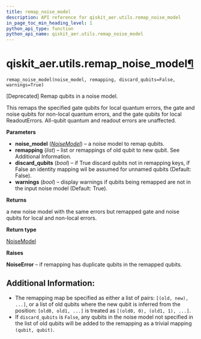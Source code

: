```yaml
---
title: remap_noise_model
description: API reference for qiskit_aer.utils.remap_noise_model
in_page_toc_min_heading_level: 1
python_api_type: function
python_api_name: qiskit_aer.utils.remap_noise_model
---
```


# qiskit\_aer.utils.remap\_noise\_model[¶](#qiskit-aer-utils-remap-noise-model "Permalink to this headline")

<span id="qiskit_aer.utils.remap_noise_model" />

`remap_noise_model(noise_model, remapping, discard_qubits=False, warnings=True)`

\[Deprecated] Remap qubits in a noise model.

This remaps the specified gate qubits for local quantum errors, the gate and noise qubits for non-local quantum errors, and the gate qubits for local ReadoutErrors. All-qubit quantum and readout errors are unaffected.

**Parameters**

*   **noise\_model** ([*NoiseModel*](qiskit_aer.noise.NoiseModel "qiskit_aer.noise.NoiseModel")) – a noise model to remap qubits.
*   **remapping** (*list*) – list or remappings of old qubit to new qubit. See Additional Information.
*   **discard\_qubits** (*bool*) – if True discard qubits not in remapping keys, if False an identity mapping wil be assumed for unnamed qubits (Default: False).
*   **warnings** (*bool*) – display warnings if qubits being remapped are not in the input noise model (Default: True).

**Returns**

a new noise model with the same errors but remapped gate and noise qubits for local and non-local errors.

**Return type**

[NoiseModel](qiskit_aer.noise.NoiseModel "qiskit_aer.noise.NoiseModel")

**Raises**

**NoiseError** – if remapping has duplicate qubits in the remapped qubits.

## Additional Information:

*   The remapping map be specified as either a list of pairs: `[(old, new), ...]`, or a list of old qubits where the new qubit is inferred from the position: `[old0, old1, ...]` is treated as `[(old0, 0), (old1, 1), ...]`.
*   If `discard_qubits` is `False`, any qubits in the noise model not specified in the list of old qubits will be added to the remapping as a trivial mapping `(qubit, qubit)`.

